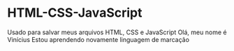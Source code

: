 # HTML-CSS-JavaScript
Usado para salvar meus arquivos HTML, CSS e JavaScript
Olá, meu nome é Vinícius
Estou aprendendo novamente linguagem de marcação
